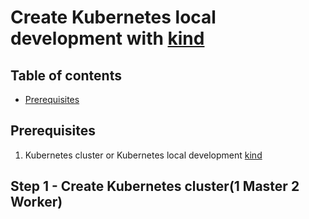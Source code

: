 # Create Kubernetes local development with [kind](https://kind.sigs.k8s.io)
## Table of contents
  - [Prerequisites](#prerequisites)
## Prerequisites
1. Kubernetes cluster or Kubernetes local development [kind](../local-development/kind/README.md)
## Step 1 - Create Kubernetes cluster(1 Master 2 Worker)
```shell
```